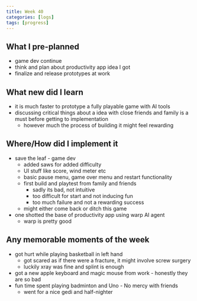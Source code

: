 ```yaml
---
title: Week 40
categories: [logs]
tags: [progress]
---
```


## What I pre-planned

- game dev continue
- think and plan about productivity app idea I got
- finalize and release prototypes at work

## What new did I learn

- it is much faster to prototype a fully playable game with AI tools
- discussing critical things about a idea with close friends and family is a must before getting to implementation
    - however much the process of building it might feel rewarding

## Where/How did I implement it

- save the leaf - game dev
    - added saws for added difficulty
    - UI stuff like score, wind meter etc
    - basic pause menu, game over menu and restart functionality
    - first build and playtest from family and friends
        - sadly its bad, not intuitive
        - too difficult for start and not inducing fun
        - too much failure and not a rewarding success
    - might either come back or ditch this game
- one shotted the base of productivity app using warp AI agent
    - warp is pretty good

## Any memorable moments of the week

- got hurt while playing basketball in left hand
    - got scared as if there were a fracture, it might involve screw surgery
    - luckily xray was fine and splint is enough
- got a new apple keyboard and magic mouse from work - honestly they are so bad
- fun time spent playing badminton and Uno - No mercy with friends
    - went for a nice gedi and half-nighter